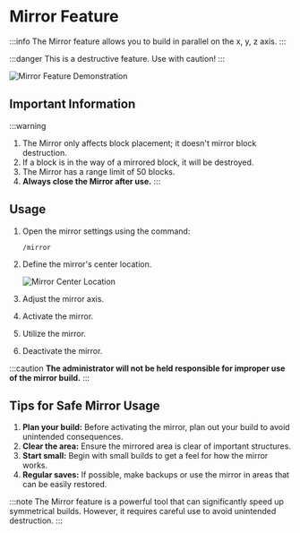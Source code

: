 ﻿# Mirror Feature

:::info
The Mirror feature allows you to build in parallel on the x, y, z axis.
:::

:::danger
This is a destructive feature. Use with caution!
:::

![Mirror Feature Demonstration](\img\doc\features\mirror\mirror.gif)

## Important Information

:::warning
1. The Mirror only affects block placement; it doesn't mirror block destruction.
2. If a block is in the way of a mirrored block, it will be destroyed.
3. The Mirror has a range limit of 50 blocks.
4. **Always close the Mirror after use.**
   :::

## Usage

1. Open the mirror settings using the command:
   ```
   /mirror
   ```

2. Define the mirror's center location.

   ![Mirror Center Location](/img/doc/features/mirror/mirrorCenterSet.png)

3. Adjust the mirror axis.

4. Activate the mirror.

5. Utilize the mirror.

6. Deactivate the mirror.

:::caution
**The administrator will not be held responsible for improper use of the mirror build.**
:::

## Tips for Safe Mirror Usage

1. **Plan your build:** Before activating the mirror, plan out your build to avoid unintended consequences.
2. **Clear the area:** Ensure the mirrored area is clear of important structures.
3. **Start small:** Begin with small builds to get a feel for how the mirror works.
4. **Regular saves:** If possible, make backups or use the mirror in areas that can be easily restored.

:::note
The Mirror feature is a powerful tool that can significantly speed up symmetrical builds. However, it requires careful use to avoid unintended destruction.
:::
